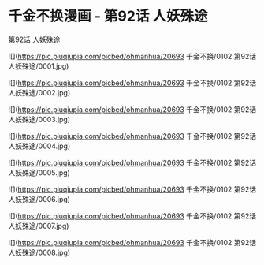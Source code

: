 # 千金不换漫画 - 第92话 人妖殊途

第92话 人妖殊途

![](https://pic.piuqiupia.com/picbed/ohmanhua/20693 千金不换/0102 第92话 人妖殊途/0001.jpg)

![](https://pic.piuqiupia.com/picbed/ohmanhua/20693 千金不换/0102 第92话 人妖殊途/0002.jpg)

![](https://pic.piuqiupia.com/picbed/ohmanhua/20693 千金不换/0102 第92话 人妖殊途/0003.jpg)

![](https://pic.piuqiupia.com/picbed/ohmanhua/20693 千金不换/0102 第92话 人妖殊途/0004.jpg)

![](https://pic.piuqiupia.com/picbed/ohmanhua/20693 千金不换/0102 第92话 人妖殊途/0005.jpg)

![](https://pic.piuqiupia.com/picbed/ohmanhua/20693 千金不换/0102 第92话 人妖殊途/0006.jpg)

![](https://pic.piuqiupia.com/picbed/ohmanhua/20693 千金不换/0102 第92话 人妖殊途/0007.jpg)

![](https://pic.piuqiupia.com/picbed/ohmanhua/20693 千金不换/0102 第92话 人妖殊途/0008.jpg)